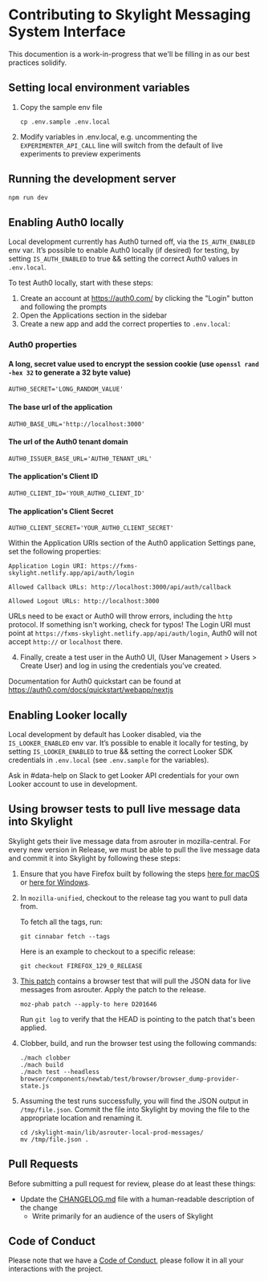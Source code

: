 # Contributing to Skylight Messaging System Interface

This documention is a work-in-progress that we'll be filling in as our best
practices solidify.

## Setting local environment variables

1. Copy the sample env file

   `cp .env.sample .env.local`

1. Modify variables in .env.local, e.g. uncommenting the `EXPERIMENTER_API_CALL`
   line will switch from the default of live experiments to preview experiments

## Running the development server

```bash
npm run dev
```

## Enabling Auth0 locally

Local development currently has Auth0 turned off, via the `IS_AUTH_ENABLED` env var.
It’s possible to enable Auth0 locally (if desired) for testing, by setting `IS_AUTH_ENABLED` to true &&
setting the correct Auth0 values in `.env.local`.

To test Auth0 locally, start with these steps:

1. Create an account at https://auth0.com/ by clicking the "Login" button and following the prompts
2. Open the Applications section in the sidebar
3. Create a new app and add the correct properties to `.env.local`:

### Auth0 properties

#### A long, secret value used to encrypt the session cookie (use `openssl rand -hex 32` to generate a 32 byte value)

```
AUTH0_SECRET='LONG_RANDOM_VALUE'
```

#### The base url of the application

```
AUTH0_BASE_URL='http://localhost:3000'
```

#### The url of the Auth0 tenant domain

```
AUTH0_ISSUER_BASE_URL='AUTH0_TENANT_URL'
```

#### The application's Client ID

```
AUTH0_CLIENT_ID='YOUR_AUTH0_CLIENT_ID'
```

#### The application's Client Secret

```
AUTH0_CLIENT_SECRET='YOUR_AUTH0_CLIENT_SECRET'
```

Within the Application URIs section of the Auth0 application Settings pane, set the following properties:

```
Application Login URI: https://fxms-skylight.netlify.app/api/auth/login

Allowed Callback URLs: http://localhost:3000/api/auth/callback

Allowed Logout URLs: http://localhost:3000
```

URLs need to be exact or Auth0 will throw errors, including the `http` protocol. If something isn't working, check for typos!
The Login URI must point at `https://fxms-skylight.netlify.app/api/auth/login`, Auth0 will not accept `http://` or `localhost` there.

4. Finally, create a test user in the Auth0 UI, (User Management > Users > Create User) and log in using the credentials you've created.

Documentation for Auth0 quickstart can be found at https://auth0.com/docs/quickstart/webapp/nextjs

## Enabling Looker locally

Local development by default has Looker disabled, via the `IS_LOOKER_ENABLED` env var. It’s possible to enable it locally for testing, by setting `IS_LOOKER_ENABLED` to true && setting the correct Looker SDK credentials in `.env.local` (see `.env.sample` for the variables).

Ask in #data-help on Slack to get Looker API credentials for your own Looker account to use in development.

## Using browser tests to pull live message data into Skylight

Skylight gets their live message data from asrouter in mozilla-central. For every new version in Release, we must be able to pull the live message data and commit it into Skylight by following these steps:

1. Ensure that you have Firefox built by following the steps [here for macOS](https://firefox-source-docs.mozilla.org/setup/macos_build.html) or [here for Windows](https://firefox-source-docs.mozilla.org/setup/windows_build.html).
2. In `mozilla-unified`, checkout to the release tag you want to pull data from.

   To fetch all the tags, run:
   ```
   git cinnabar fetch --tags
   ```

   Here is an example to checkout to a specific release:
   ```
   git checkout FIREFOX_129_0_RELEASE
   ```
3. [This patch](https://phabricator.services.mozilla.com/D201646) contains a browser test that will pull the JSON data for live messages from asrouter. Apply the patch to the release.

   ``` 
   moz-phab patch --apply-to here D201646
   ```

   Run `git log` to verify that the HEAD is pointing to the patch that's been applied.
4. Clobber, build, and run the browser test using the following commands:
   ```
   ./mach clobber
   ./mach build
   ./mach test --headless browser/components/newtab/test/browser/browser_dump-provider-state.js
   ```
5. Assuming the test runs successfully, you will find the JSON output in `/tmp/file.json`. Commit the file into Skylight by moving the file to the appropriate location and renaming it. 
   ```
   cd /skylight-main/lib/asrouter-local-prod-messages/
   mv /tmp/file.json .
   ```

## Pull Requests

Before submitting a pull request for review, please do at least these things:

- Update the [CHANGELOG.md](/CHANGELOG.md) file with a human-readable description of the change
  - Write primarily for an audience of the users of Skylight

## Code of Conduct

Please note that we have a [Code of Conduct](https://www.mozilla.org/en-US/about/governance/policies/participation/),
please follow it in all your interactions with the project.
